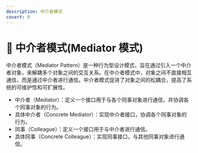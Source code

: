 ```yaml
---
description: 中介者模式
coverY: 0
---
```


# 🐼 中介者模式(Mediator 模式)

中介者模式（Mediator Pattern）是一种行为型设计模式，旨在通过引入一个中介者对象，来解耦多个对象之间的交互关系。在中介者模式中，对象之间不直接相互通信，而是通过中介者进行通信。中介者模式促进了对象之间的松耦合，提高了系统的可维护性和可扩展性。

- 中介者（Mediator）：定义一个接口用于与各个同事对象进行通信，并协调各个同事对象的行为。
- 具体中介者（Concrete Mediator）：实现中介者接口，协调各个同事对象的行为。
- 同事（Colleague）：定义一个接口用于与中介者进行通信。
- 具体同事（Concrete Colleague）：实现同事接口，与其他同事对象进行通信。

```cpp

```
